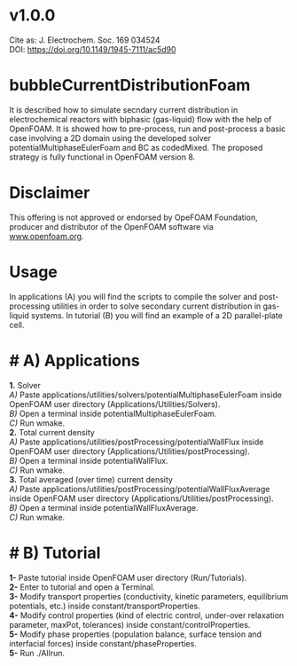 # v1.0.0

Cite as: J. Electrochem. Soc. 169 034524  
DOI: https://doi.org/10.1149/1945-7111/ac5d90

# bubbleCurrentDistributionFoam
It is described how to simulate secndary current distribution in electrochemical reactors with biphasic (gas-liquid) flow with the help of OpenFOAM. It is showed how to pre-process, run and post-process a basic case involving a 2D domain using the developed solver potentialMultiphaseEulerFoam and BC as codedMixed.
The proposed strategy is fully functional in OpenFOAM version 8.

# Disclaimer
This offering is not approved or endorsed by OpeFOAM Foundation, producer and distributor of the OpenFOAM software via www.openfoam.org.

# Usage
In applications (A) you will find the scripts to compile the solver and post-processing utilities in order to solve secondary current distribution in gas-liquid systems.
In tutorial (B) you will find an example of a 2D parallel-plate cell. 

# #  A) Applications
**1.**  Solver  
_A)_ Paste applications/utilities/solvers/potentialMultiphaseEulerFoam inside OpenFOAM user directory (Applications/Utilities/Solvers).  
_B)_ Open a terminal inside potentialMultiphaseEulerFoam.  
_C)_ Run wmake.  
**2.**  Total current density  
_A)_ Paste applications/utilities/postProcessing/potentialWallFlux inside OpenFOAM user directory (Applications/Utilities/postProcessing).  
_B)_ Open a terminal inside potentialWallFlux.  
_C)_ Run wmake.  
**3.**  Total averaged (over time) current density  
_A)_ Paste applications/utilities/postProcessing/potentialWallFluxAverage inside OpenFOAM user directory (Applications/Utilities/postProcessing).  
_B)_ Open a terminal inside potentialWallFluxAverage.  
_C)_ Run wmake.  


# #  B) Tutorial
**1-** Paste tutorial inside OpenFOAM user directory (Run/Tutorials).  
**2-** Enter to tutorial and open a Terminal.  
**3-** Modify transport properties (conductivity, kinetic parameters, equilibrium potentials, etc.) inside constant/transportProperties.  
**4-** Modify control properties (kind of electric control, under-over relaxation parameter, maxPot, tolerances) inside constant/controlProperties.   
**5-** Modify phase properties (population balance, surface tension and interfacial forces) inside constant/phaseProperties.   
**5-** Run ./Allrun.    

